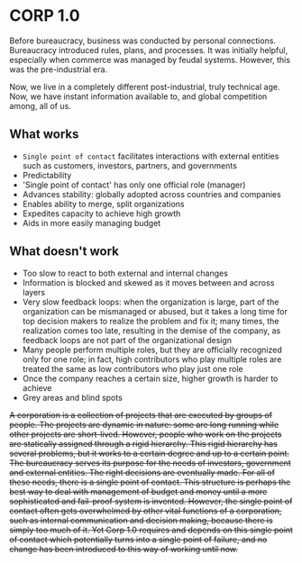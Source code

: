 # CORP 1.0

Before bureaucracy, business was conducted by personal connections. Bureaucracy introduced rules, plans, and processes. It was initially helpful, especially when commerce was managed by feudal systems. However, this was the pre-industrial era.

Now, we live in a completely different post-industrial, truly technical age. Now, we have instant information available to, and global competition among, all of us.

## What works

* `Single point of contact` facilitates interactions with external entities such as customers, investors, partners, and governments
* Predictability
* 'Single point of contact' has only one official role (manager)
* Advances stability: globally adopted across countries and companies
* Enables ability to merge, split organizations
* Expedites capacity to achieve high growth
* Aids in more easily managing budget


## What doesn't work

* Too slow to react to both external and internal changes
* Information is blocked and skewed as it moves between and across layers
* Very slow feedback loops: when the organization is large, part of the organization can be mismanaged or abused, but it takes a long time for top decision makers to realize the problem and fix it; many times, the realization comes too late, resulting in the demise of the company, as feedback loops are not part of the organizational design
* Many people perform multiple roles, but they are officially recognized only for one role; in fact, high contributors who play multiple roles are treated the same as low contributors who play just one role
* Once the company reaches a certain size, higher growth is harder to achieve
* Grey areas and blind spots


~~A corporation is a collection of projects that are executed by groups of people. The projects are dynamic in nature: some are long running while other projects are short-lived. However, people who work on the projects are statically assigned through a rigid hierarchy. This rigid hierarchy has several problems, but it works to a certain degree and up to a certain point. The bureaucracy serves its purpose for the needs of investors, government and external entities. The right decisions are eventually made. For all of these needs, there is a single point of contact. This structure is perhaps the best way to deal with management of budget and money until a more sophisticated and fail-proof system is invented. However, the single point of contact often gets overwhelmed by other vital functions of a corporation, such as internal communication and decision making, because there is simply too much of it. Yet Corp 1.0 requires and depends on this single point of contact which potentially turns into a single point of failure, and no change has been introduced to this way of working until now.~~
